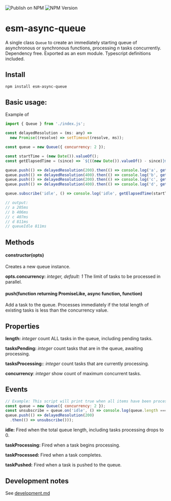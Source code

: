 ![Publish on NPM](https://github.com/danielgormly/esm-async-queue/workflows/Publish%20on%20NPM/badge.svg) ![NPM Version](https://badgen.net/npm/v/esm-async-queue)

# esm-async-queue
A single class `Queue` to create an immediately starting queue of asynchronous or synchronous functions, processing *n* tasks concurrently. Dependency free. Exported as an esm module. Typescript definitions included.

## Install
```bash
npm install esm-async-queue
```

## Basic usage:

Example of 

```javascript
import { Queue } from './index.js';

const delayedResolution = (ms: any) =>
  new Promise((resolve) => setTimeout(resolve, ms));

const queue = new Queue({ concurrency: 2 });

const startTime = (new Date()).valueOf();
const getElapsedTime = (since) => `${((new Date()).valueOf() - since)}ms`;

queue.push(() => delayedResolution(200).then(() => console.log('a', getElapsedTime(startTime))));
queue.push(() => delayedResolution(400).then(() => console.log('b', getElapsedTime(startTime))));
queue.push(() => delayedResolution(200).then(() => console.log('c', getElapsedTime(startTime))));
queue.push(() => delayedResolution(400).then(() => console.log('d', getElapsedTime(startTime))));

queue.subscribe('idle', () => console.log('idle', getElapsedTime(startTime)));

// output:
// a 205ms
// b 406ms
// c 407ms
// d 811ms
// queueIdle 811ms
```

## Methods

#### constructor(opts)
Creates a new queue instance.

**opts.concurrency:** *integer, default: 1* The limit of tasks to be processed in parallel.

#### push(function returning PromiseLike, async function, function)
Add a task to the queue. Processes immediately if the total length of existing tasks is less than the concurrency value.

## Properties

**length:** *integer* count ALL tasks in the queue, including pending tasks.

**tasksPending:** *integer* count tasks that are in the queue, awaiting processing.

**tasksProcessing:**: *integer* count tasks that are currently processing.

**concurrency**: *integer* show count of maximum concurrent tasks.

## Events
```javascript
// Example: This script will print true when all items have been processed (after 200ms).
const queue = new Queue({ concurrency: 2 });
const unsubscribe = queue.on('idle', () => console.log(queue.length === 0));
queue.push(() => delayedResolution(200)
  .then(() => unsubscribe()));
```

**idle:** Fired when the total queue length, including tasks processing drops to 0.

**taskProcessing:** Fired when a task begins processing.

**taskProcessed:** Fired when a task completes.

**taskPushed:** Fired when a task is pushed to the queue.

## Development notes
See [development.md](./development.md)
